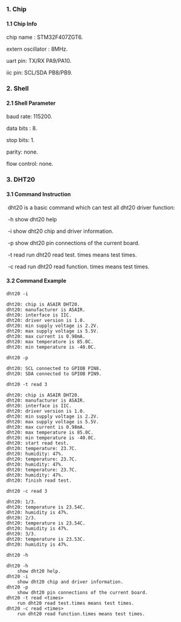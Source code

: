 ### 1. Chip

#### 1.1 Chip Info

chip name : STM32F407ZGT6.

extern oscillator : 8MHz.

uart pin: TX/RX PA9/PA10.

iic pin: SCL/SDA PB8/PB9.

### 2. Shell

#### 2.1 Shell Parameter

baud rate: 115200.

data bits : 8.

stop bits: 1.

parity: none.

flow control: none.

### 3. DHT20

#### 3.1 Command Instruction

​          dht20 is a basic command which can test all dht20 driver function:

​           -h        show dht20 help 

​           -i         show dht20 chip and driver information.

​           -p       show dht20 pin connections of the current board.

​           -t read <times>        run dht20 read test. times means test times. 

​           -c read <times>        run dht20 read function. times means test times.

#### 3.2 Command Example

```shell
dht20 -i

dht20: chip is ASAIR DHT20.
dht20: manufacturer is ASAIR.
dht20: interface is IIC.
dht20: driver version is 1.0.
dht20: min supply voltage is 2.2V.
dht20: max supply voltage is 5.5V.
dht20: max current is 0.98mA.
dht20: max temperature is 85.0C.
dht20: min temperature is -40.0C.
```

```shell
dht20 -p

dht20: SCL connected to GPIOB PIN8.
dht20: SDA connected to GPIOB PIN9.
```

```shell
dht20 -t read 3

dht20: chip is ASAIR DHT20.
dht20: manufacturer is ASAIR.
dht20: interface is IIC.
dht20: driver version is 1.0.
dht20: min supply voltage is 2.2V.
dht20: max supply voltage is 5.5V.
dht20: max current is 0.98mA.
dht20: max temperature is 85.0C.
dht20: min temperature is -40.0C.
dht20: start read test.
dht20: temperature: 23.7C.
dht20: humidity: 47%.
dht20: temperature: 23.7C.
dht20: humidity: 47%.
dht20: temperature: 23.7C.
dht20: humidity: 47%.
dht20: finish read test.
```

```shell
dht20 -c read 3

dht20: 1/3.
dht20: temperature is 23.54C.
dht20: humidity is 47%.
dht20: 2/3.
dht20: temperature is 23.54C.
dht20: humidity is 47%.
dht20: 3/3.
dht20: temperature is 23.53C.
dht20: humidity is 47%.
```

```shell
dht20 -h

dht20 -h
	show dht20 help.
dht20 -i
	show dht20 chip and driver information.
dht20 -p
	show dht20 pin connections of the current board.
dht20 -t read <times>
	run dht20 read test.times means test times.
dht20 -c read <times>
	run dht20 read function.times means test times.
```

